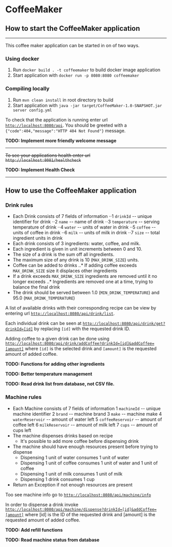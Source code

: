 # CoffeeMaker

## How to start the CoffeeMaker application
---
This coffee maker application can be started in on of two ways.

### Using docker
1. Run `docker build . -t coffeemaker` to build docker image application
2. Start application with `docker run -p 8080:8080 coffeemaker`

### Compiling locally
1. Run `mvn clean install` in root directory to build
2. Start application with `java -jar target/CoffeeMaker-1.0-SNAPSHOT.jar server config.yml`

To check that the application is running enter url [`http://localhost:8080/api`](http://localhost:8080/api).
You should be greeted with a `{"code":404,"message":"HTTP 404 Not Found"}` message.

__TODO: Implement more friendly welcome message__

---
~~To see your applications health enter url `http://localhost:8081/healthcheck`~~

__TODO: Implement Health Check__

---

## How to use the CoffeeMaker application

### Drink rules
* Each Drink consists of 7 fields of information
⋅⋅1 `drinkId` -- unique identifier for drink
⋅⋅2 `name` -- name of drink
⋅⋅3 `temperature` -- serving temperature of drink
⋅⋅4 `water` -- units of water in drink
⋅⋅5 `coffee` -- units of coffee in drink
⋅⋅6 `milk` -- units of milk in drink
⋅⋅7 `size` -- total ingredient units in drink
* Each drink consists of 3 ingredients: water, coffee, and milk.
* Each ingredient is given in unit increments between 0 and 10.
* The size of a drink is the sum off all ingredients.
* The maximum size of any drink is 10 (`MAX_DRINK_SIZE`) units.
* Coffee can be added to drinks
..* If adding coffee exceeds `MAX_DRINK_SIZE` size it displaces other ingredients
* If a drink exceeds `MAX_DRINK_SIZE` ingredients are removed until it no longer exceeds
..* Ingredients are removed one at a time, trying to balance the final drink
* The drink should be served between 1.0 (`MIN_DRINK_TEMPERATURE`) and 95.0 (`MAX_DRINK_TEMPERATURE`)

A list of available drinks with their corresponding recipe can be view by entering url
[`http://localhost:8080/api/drink/list`](http://localhost:8080/api/drink/list).

Each individual drink can be seen at
[`http://localhost:8080/api/drink/get?drinkId=[id]`](http://localhost:8080/api/drink/get?drinkId=[id])
by replacing `[id]` with the requested drink ID.

Adding coffee to a given drink can be done using
[`http://localhost:8080/api/drink/addCoffee?drinkId=[id]&addCoffee=[amount]`](http://localhost:8080/api/drink/get?drinkId=[id]&addCoffee=[amount])
where `[id]` is the selected drink and `[amount]` is the requested amount of added coffee.

__TODO: Functions for adding other ingredients__

__TODO: Better temperature management__

__TODO: Read drink list from database, not CSV file.__

### Machine rules
* Each Machine consists of 7 fields of information
  1 `machineId` -- unique machine identifier
  2 `brand` -- machine brand
  3 `make` -- machine make
  4 `waterReservoir` -- amount of water left
  5 `coffeeReservoir` -- amount of coffee left
  6 `milkReservoir` -- amount of milk left
  7 `cups` -- amount of cups left
* The machine dispenses drinks based on recipe
  * It's possible to add more coffee before dispensing drink
* The machine should have enough resources present before trying to dispense
  * Dispensing 1 unit of water consumes 1 unit of water
  * Dispensing 1 unit of coffee consumes 1 unit of water and 1 unit of coffee
  * Dispensing 1 unit of milk consumes 1 unit of milk
  * Dispensing 1 drink consumes 1 cup
* Return an Exception if not enough resources are present

Too see machine info go to
[`http://localhost:8080/api/machine/info`](http://localhost:8080/api/machine/info)

In order to dispense a drink invoke 
[`http://localhost:8080/api/machine/dispense?drinkId=[id]&addCoffee=[amount]`](http://localhost:8080/api/machine/dispense?drinkId=[id]&addCoffee=[amount])
where [id] is the ID of the requested drink and [amount] is the requested amount of added coffee.

__TODO: Add refill functions__

__TODO: Read machine status from database__
